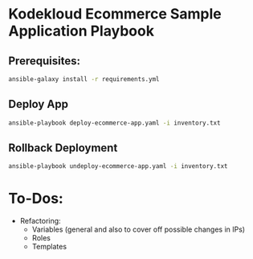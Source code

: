 # Kodekloud Ecommerce Sample Application Playbook

## Prerequisites:

```bash
ansible-galaxy install -r requirements.yml
```

## Deploy App

```bash
ansible-playbook deploy-ecommerce-app.yaml -i inventory.txt

```

## Rollback Deployment

```bash
ansible-playbook undeploy-ecommerce-app.yaml -i inventory.txt

```


# To-Dos:
- Refactoring:
  - Variables (general and also to cover off possible changes in IPs)
  - Roles
  - Templates
